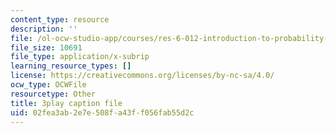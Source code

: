```yaml
---
content_type: resource
description: ''
file: /ol-ocw-studio-app/courses/res-6-012-introduction-to-probability-spring-2018/02fea3ab2e7e508fa43ff056fab55d2c_gJSPef9zC0c.vtt
file_size: 10691
file_type: application/x-subrip
learning_resource_types: []
license: https://creativecommons.org/licenses/by-nc-sa/4.0/
ocw_type: OCWFile
resourcetype: Other
title: 3play caption file
uid: 02fea3ab-2e7e-508f-a43f-f056fab55d2c
---
```

